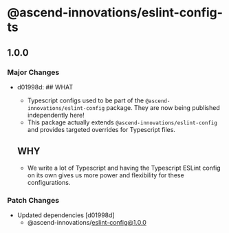 # @ascend-innovations/eslint-config-ts

## 1.0.0
### Major Changes

- d01998d: ## WHAT
  - Typescript configs used to be part of the `@ascend-innovations/eslint-config` package. They are now being published independently here!
  - This package actually extends `@ascend-innovations/eslint-config` and provides targeted overrides for Typescript files.
  
  ## WHY
  - We write a lot of Typescript and having the Typescript ESLint config on its own gives us more power and flexibility for these configurations.

### Patch Changes

- Updated dependencies [d01998d]
  - @ascend-innovations/eslint-config@1.0.0
